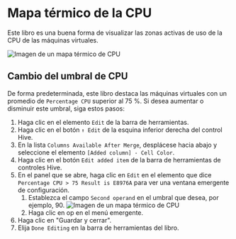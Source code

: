 # <a name="cpu-heatmap"></a>Mapa térmico de la CPU

Este libro es una buena forma de visualizar las zonas activas de uso de la CPU de las máquinas virtuales.

![Imagen de un mapa térmico de CPU](cpu-heatmap.png)

## <a name="changing-the-cpu-threshold"></a>Cambio del umbral de CPU
De forma predeterminada, este libro destaca las máquinas virtuales con un promedio de `Percentage CPU` superior al 75 %. Si desea aumentar o disminuir este umbral, siga estos pasos:

1. Haga clic en el elemento `Edit` de la barra de herramientas.
2. Haga clic en el botón `↑ Edit` de la esquina inferior derecha del control Hive.
3. En la lista `Columns Available After Merge`, desplácese hacia abajo y seleccione el elemento `[Added column] - Cell Color`.
4. Haga clic en el botón `Edit added item` de la barra de herramientas de controles Hive.
5. En el panel que se abre, haga clic en `Edit` en el elemento que dice `Percentage CPU > 75 Result is E8976A` para ver una ventana emergente de configuración.
    1. Establezca el campo `Second operand` en el umbral que desea, por ejemplo, 90.
        ![Imagen de un mapa térmico de CPU](cpu-heatmap-column-settings.png)
    2. Haga clic en op en el menú emergente.
6. Haga clic en "Guardar y cerrar".
7. Elija `Done Editing` en la barra de herramientas del libro.
